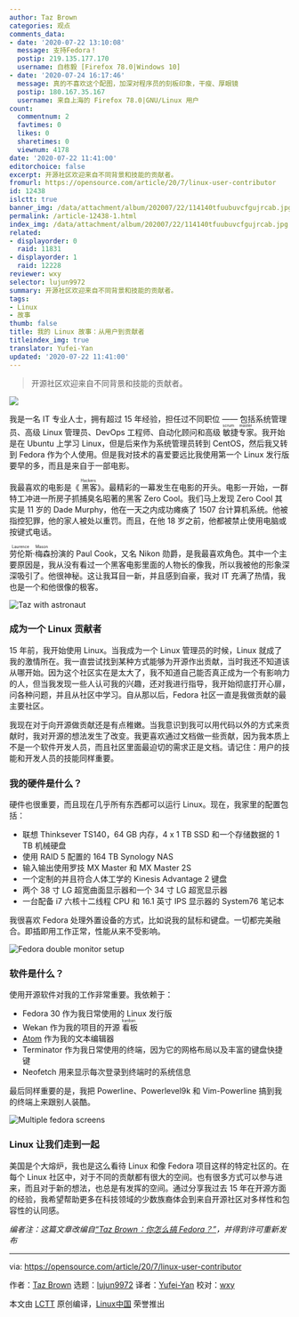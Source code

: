 ```yaml
---
author: Taz Brown
categories: 观点
comments_data:
- date: '2020-07-22 13:10:08'
  message: 支持Fedora！
  postip: 219.135.177.170
  username: 白栋毅 [Firefox 78.0|Windows 10]
- date: '2020-07-24 16:17:46'
  message: 真的不喜欢这个配图，加深对程序员的刻板印象，干瘦、厚眼镜
  postip: 180.167.35.167
  username: 来自上海的 Firefox 78.0|GNU/Linux 用户
count:
  commentnum: 2
  favtimes: 0
  likes: 0
  sharetimes: 0
  viewnum: 4178
date: '2020-07-22 11:41:00'
editorchoice: false
excerpt: 开源社区欢迎来自不同背景和技能的贡献者。
fromurl: https://opensource.com/article/20/7/linux-user-contributor
id: 12438
islctt: true
banner_img: /data/attachment/album/202007/22/114140tfuubuvcfgujrcab.jpg
permalink: /article-12438-1.html
index_img: /data/attachment/album/202007/22/114140tfuubuvcfgujrcab.jpg.thumb.jpg
related:
- displayorder: 0
  raid: 11831
- displayorder: 1
  raid: 12228
reviewer: wxy
selector: lujun9972
summary: 开源社区欢迎来自不同背景和技能的贡献者。
tags:
- Linux
- 故事
thumb: false
title: 我的 Linux 故事：从用户到贡献者
titleindex_img: true
translator: Yufei-Yan
updated: '2020-07-22 11:41:00'
---
```



> 
> 开源社区欢迎来自不同背景和技能的贡献者。
> 
> 
> 


![](/data/attachment/album/202007/22/114140tfuubuvcfgujrcab.jpg)


我是一名 IT 专业人士，拥有超过 15 年经验，担任过不同职位 —— 包括系统管理员、高级 Linux 管理员、DevOps 工程师、自动化顾问和高级<ruby> 敏捷专家 <rt>  scrum master </rt></ruby>。我开始是在 Ubuntu 上学习 Linux，但是后来作为系统管理员转到 CentOS，然后我又转到 Fedora 作为个人使用。但是我对技术的喜爱要远比我使用第一个 Linux 发行版要早的多，而且是来自于一部电影。


我最喜欢的电影是《<ruby> 黑客 <rt>  Hackers </rt></ruby>》。最精彩的一幕发生在电影的开头。电影一开始，一群特工冲进一所房子抓捕臭名昭著的黑客 Zero Cool。我们马上发现 Zero Cool 其实是 11 岁的 Dade Murphy，他在一天之内成功瘫痪了 1507 台计算机系统。他被指控犯罪，他的家人被处以重罚。而且，在他 18 岁之前，他都被禁止使用电脑或按键式电话。


<ruby> 劳伦斯·梅森 <rt>  Laurence Mason </rt></ruby>扮演的 Paul Cook，又名 Nikon 勋爵，是我最喜欢角色。其中一个主要原因是，我从没有看过一个黑客电影里面的人物长的像我，所以我被他的形象深深吸引了。他很神秘。这让我耳目一新，并且感到自豪，我对 IT 充满了热情，我也是一个和他很像的极客。


![Taz with astronaut](/data/attachment/album/202007/22/114207eb5ox77kq25k65bo.png "Taz with astronaut")


### 成为一个 Linux 贡献者


15 年前，我开始使用 Linux。当我成为一个 Linux 管理员的时候，Linux 就成了我的激情所在。我一直尝试找到某种方式能够为开源作出贡献，当时我还不知道该从哪开始。因为这个社区实在是太大了，我不知道自己能否真正成为一个有影响力的人，但当我发现一些人认可我的兴趣，还对我进行指导，我开始彻底打开心扉，问各种问题，并且从社区中学习。自从那以后，Fedora 社区一直是我做贡献的最主要社区。


我现在对于向开源做贡献还是有点稚嫩。当我意识到我可以用代码以外的方式来贡献时，我对开源的想法发生了改变。我更喜欢通过文档做一些贡献，因为我本质上不是一个软件开发人员，而且社区里面最迫切的需求正是文档。请记住：用户的技能和开发人员的技能同样重要。


### 我的硬件是什么？


硬件也很重要，而且现在几乎所有东西都可以运行 Linux。现在，我家里的配置包括：


* 联想 Thinksever TS140，64 GB 内存，4 x 1 TB SSD 和一个存储数据的 1 TB 机械硬盘
* 使用 RAID 5 配置的 164 TB Synology NAS
* 输入输出使用罗技 MX Master 和 MX Master 2S
* 一个定制的并且符合人体工学的 Kinesis Advantage 2 键盘
* 两个 38 寸 LG 超宽曲面显示器和一个 34 寸 LG 超宽显示器
* 一台配备 i7 六核十二线程 CPU 和 16.1 英寸 IPS 显示器的 System76 笔记本


我很喜欢 Fedora 处理外置设备的方式，比如说我的鼠标和键盘。一切都完美融合。即插即用工作正常，性能从来不受影响。


![Fedora double monitor setup](/data/attachment/album/202007/22/114213dxxx288qz44x8hqn.jpg "Fedora double monitor setup")


### 软件是什么？


使用开源软件对我的工作非常重要。我依赖于：


* Fedora 30 作为我日常使用的 Linux 发行版
* Wekan 作为我的项目的开源<ruby> 看板 <rt>  kanban </rt></ruby>
* [Atom](https://fedoramagazine.org/install-atom-fedora/) 作为我的文本编辑器
* Terminator 作为我日常使用的终端，因为它的网格布局以及丰富的键盘快捷键
* Neofetch 用来显示每次登录到终端时的系统信息


最后同样重要的是，我把 Powerline、Powerlevel9k 和 Vim-Powerline 搞到我的终端上来跟别人装酷。


![Multiple fedora screens](/data/attachment/album/202007/22/114215aiefqqe638meocjf.jpg "Multiple fedora screens")


### Linux 让我们走到一起


美国是个大熔炉，我也是这么看待 Linux 和像 Fedora 项目这样的特定社区的。在每个 Linux 社区中，对于不同的贡献都有很大的空间。也有很多方式可以参与进来，而且对于新的想法，也总是有发挥的空间。通过分享我过去 15 年在开源方面的经验，我希望帮助更多在科技领域的少数族裔体会到来自开源社区对多样性和包容性的认同感。


*编者注：这篇文章改编自[“Taz Brown：你怎么搞 Fedora？”](https://fedoramagazine.org/taz-brown-how-do-you-fedora/)，并得到许可重新发布*




---


via: <https://opensource.com/article/20/7/linux-user-contributor>


作者：[Taz Brown](https://opensource.com/users/heronthecli) 选题：[lujun9972](https://github.com/lujun9972) 译者：[Yufei-Yan](https://github.com/Yufei-Yan) 校对：[wxy](https://github.com/wxy)


本文由 [LCTT](https://github.com/LCTT/TranslateProject) 原创编译，[Linux中国](https://linux.cn/) 荣誉推出